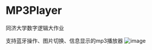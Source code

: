 # MP3Player
同济大学数字逻辑大作业

支持蓝牙操作、图片切换、信息显示的mp3播放器
![image](https://user-images.githubusercontent.com/78366483/149886176-e6c45692-1dbb-4a31-9997-463eb6c88058.png)
